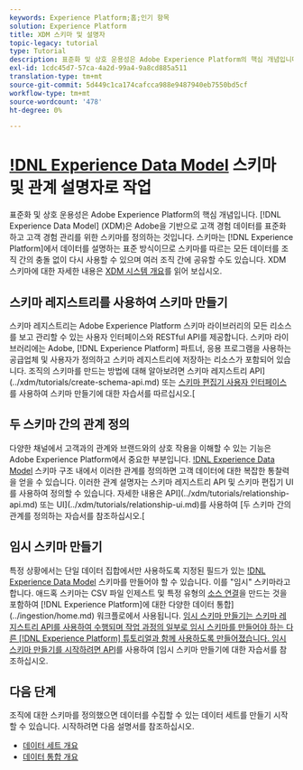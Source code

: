 ```yaml
---
keywords: Experience Platform;홈;인기 항목
solution: Experience Platform
title: XDM 스키마 및 설명자
topic-legacy: tutorial
type: Tutorial
description: 표준화 및 상호 운용성은 Adobe Experience Platform의 핵심 개념입니다. Adobe을 기반으로 하는 XDM(Experience Data Model)은 고객 경험 데이터를 표준화하고 고객 경험 관리를 위한 스키마를 정의하려는 노력의 일환입니다. 스키마는 Experience Platform에서 데이터를 설명하는 표준 방식이며, 스키마를 따르는 모든 데이터는 조직 간의 충돌 없이 다시 사용할 수 있으며 여러 조직 간에 공유할 수도 있습니다.
exl-id: 1cdc45d7-57ca-4a2d-99a4-9a8cd885a511
translation-type: tm+mt
source-git-commit: 5d449c1ca174cafcca988e9487940eb7550bd5cf
workflow-type: tm+mt
source-wordcount: '478'
ht-degree: 0%

---
```


# [!DNL Experience Data Model](XDM) 스키마 및 관계 설명자로 작업

표준화 및 상호 운용성은 Adobe Experience Platform의 핵심 개념입니다. [!DNL Experience Data Model] (XDM)은 Adobe을 기반으로 고객 경험 데이터를 표준화하고 고객 경험 관리를 위한 스키마를 정의하는 것입니다. 스키마는 [!DNL Experience Platform]에서 데이터를 설명하는 표준 방식이므로 스키마를 따르는 모든 데이터를 조직 간의 충돌 없이 다시 사용할 수 있으며 여러 조직 간에 공유할 수도 있습니다. XDM 스키마에 대한 자세한 내용은 [XDM 시스템 개요](../xdm/home.md)를 읽어 보십시오.

## 스키마 레지스트리를 사용하여 스키마 만들기

스키마 레지스트리는 Adobe Experience Platform 스키마 라이브러리의 모든 리소스를 보고 관리할 수 있는 사용자 인터페이스와 RESTful API를 제공합니다. 스키마 라이브러리에는 Adobe, [!DNL Experience Platform] 파트너, 응용 프로그램을 사용하는 공급업체 및 사용자가 정의하고 스키마 레지스트리에 저장하는 리소스가 포함되어 있습니다. 조직의 스키마를 만드는 방법에 대해 알아보려면 스키마 레지스트리 API](../xdm/tutorials/create-schema-api.md) 또는 [스키마 편집기 사용자 인터페이스](../xdm/tutorials/create-schema-ui.md)를 사용하여 스키마 만들기에 대한 자습서를 따르십시오.[

## 두 스키마 간의 관계 정의

다양한 채널에서 고객과의 관계와 브랜드와의 상호 작용을 이해할 수 있는 기능은 Adobe Experience Platform에서 중요한 부분입니다. [!DNL Experience Data Model](XDM) 스키마 구조 내에서 이러한 관계를 정의하면 고객 데이터에 대한 복잡한 통찰력을 얻을 수 있습니다. 이러한 관계 설명자는 스키마 레지스트리 API 및 스키마 편집기 UI를 사용하여 정의할 수 있습니다. 자세한 내용은 API](../xdm/tutorials/relationship-api.md) 또는 UI](../xdm/tutorials/relationship-ui.md)를 사용하여 [두 스키마 간의 관계를 정의하는 자습서를 참조하십시오.[

## 임시 스키마 만들기

특정 상황에서는 단일 데이터 집합에서만 사용하도록 지정된 필드가 있는 [!DNL Experience Data Model](XDM) 스키마를 만들어야 할 수 있습니다. 이를 &quot;임시&quot; 스키마라고 합니다. 애드혹 스키마는 CSV 파일 인제스트 및 특정 유형의 [소스 연결](../sources/home.md)을 만드는 것을 포함하여 [!DNL Experience Platform]에 대한 다양한 데이터 통합](../ingestion/home.md) 워크플로에서 사용됩니다. [ 임시 스키마 만들기는 스키마 레지스트리 API를 사용하여 수행되며 작업 과정의 일부로 임시 스키마를 만들어야 하는 다른 [!DNL Experience Platform] 튜토리얼과 함께 사용하도록 만들어졌습니다. 임시 스키마 만들기를 시작하려면 API](../xdm/tutorials/ad-hoc.md)를 사용하여 [임시 스키마 만들기에 대한 자습서를 참조하십시오.

## 다음 단계

조직에 대한 스키마를 정의했으면 데이터를 수집할 수 있는 데이터 세트를 만들기 시작할 수 있습니다. 시작하려면 다음 설명서를 참조하십시오.

* [데이터 세트 개요](../catalog/datasets/overview.md)
* [데이터 통합 개요](../ingestion/home.md)
